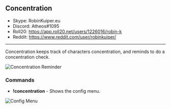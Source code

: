 ## Concentration

* Skype: RobinKuiper.eu
* Discord: Atheos#1095
* Roll20: https://app.roll20.net/users/1226016/robin-k
* Reddit: https://www.reddit.com/user/robinkuiper/

---

Concentration keeps track of characters concentration, and reminds to do a concentration check. 

![Concentration Reminder](https://i.imgur.com/zEVJpOH.png "Concentration Reminder")

### Commands

* **!concentration** - Shows the config menu.

![Config Menu](https://i.imgur.com/1rB3ezY.png "Config Menu")